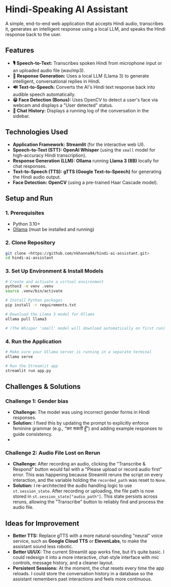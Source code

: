 # Hindi-Speaking AI Assistant

A simple, end-to-end web application that accepts Hindi audio, transcribes it, generates an intelligent response using a local LLM, and speaks the Hindi response back to the user.

## Features

  * **🎙️ Speech-to-Text:** Transcribes spoken Hindi from microphone input or an uploaded audio file (wav/mp3).
  * **🧠 Response Generation:** Uses a local LLM (Llama 3) to generate intelligent, conversational replies in Hindi.
  * **🔊 Text-to-Speech:** Converts the AI's Hindi text response back into audible speech automatically.
  * **😀 Face Detection (Bonus):** Uses OpenCV to detect a user's face via webcam and displays a "User detected" status.
  * **💬 Chat History:** Displays a running log of the conversation in the sidebar.

## Technologies Used

  * **Application Framework:** **Streamlit** (for the interactive web UI).
  * **Speech-to-Text (STT):** **OpenAI Whisper** (using the `small` model for high-accuracy Hindi transcription).
  * **Response Generation (LLM):** **Ollama** running **Llama 3 (8B)** locally for chat responses.
  * **Text-to-Speech (TTS):** **gTTS (Google Text-to-Speech)** for generating the Hindi audio output.
  * **Face Detection:** **OpenCV** (using a pre-trained Haar Cascade model).

## Setup and Run

### 1\. Prerequisites

  * Python 3.10+
  * [Ollama](https://ollama.com/) (must be installed and running)

### 2\. Clone Repository

```bash
git clone <https://github.com/nkhanna94/hindi-ai-assistant.git>
cd hindi-ai-assistant
```

### 3\. Set Up Environment & Install Models

```bash
# Create and activate a virtual environment
python3 -m venv .venv
source .venv/bin/activate

# Install Python packages
pip install -r requirements.txt

# Download the Llama 3 model for Ollama
ollama pull llama3

# (The Whisper 'small' model will download automatically on first run)
```

### 4\. Run the Application

```bash
# Make sure your Ollama server is running in a separate terminal
ollama serve

# Run the Streamlit app
streamlit run app.py
```

## Challenges & Solutions

### Challenge 1: Gender bias

* **Challenge:** The model was using incorrect gender forms in Hindi responses. 
* **Solution:** I fixed this by updating the prompt to explicitly enforce feminine grammar (e.g., “कर सकती हूँ”) and adding example responses to guide consistency.
* 
### Challenge 2: Audio File Lost on Rerun

* **Challenge:** After recording an audio, clicking the "Transcribe & Respond" button would fail with a "Please upload or record audio first" error. This was happening because Streamlit reruns the script on every interaction, and the variable holding the `recorded_path` was reset to `None`.
* **Solution:** I re-architected the audio handling logic to use `st.session_state`. After recording or uploading, the file path is now stored in `st.session_state["audio_path"]`. This state persists across reruns, allowing the "Transcribe" button to reliably find and process the audio file.


## Ideas for Improvement

  * **Better TTS:** Replace gTTS with a more natural-sounding "neural" voice service, such as **Google Cloud TTS** or **ElevenLabs**, to make the assistant sound less robotic.
  * **Better UI/UX:** The current Streamlit app works fine, but it’s quite basic. I could redesign it into a more interactive, chat-style interface with mic controls, message history, and a cleaner layout.
  * **Persistent Sessions:** At the moment, the chat resets every time the app reloads. I could store the conversation history in a database so the assistant remembers past interactions and feels more continuous.
